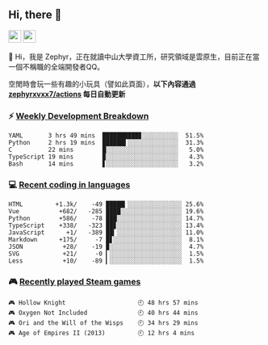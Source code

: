 <!--
**zephyrxvxx7/zephyrxvxx7** is a ✨ _special_ ✨ repository because its `README.md` (this file) appears on your GitHub profile.

Here are some ideas to get you started:

- 🔭 I’m currently working on ...
- 🌱 I’m currently learning ...
- 👯 I’m looking to collaborate on ...
- 🤔 I’m looking for help with ...
- 💬 Ask me about ...
- 📫 How to reach me: ...
- 😄 Pronouns: ...
- ⚡ Fun fact: ...
-->

## Hi, there 👋

<a href="https://www.instagram.com/zephyrxvxx7/"><img src="https://img.shields.io/badge/instagram-3f729b?&style=for-the-badge&logo=instagram&logoColor=white" height=25></a>
<a href="https://zephyrxvxx7.ninja/"><img src="https://img.shields.io/badge/blog-gray?&style=for-the-badge&logo=hexo&logoColor=white" height=25></a>

👋 Hi，我是 Zephyr，正在就讀中山大學資工所，研究領域是雲原生，目前正在當一個不稱職的全端開發者QQ。

空閒時會玩一些有趣的小玩具（譬如此頁面），**以下內容通過 [zephyrxvxx7/actions](https://github.com/zephyrxvxx7/zephyrxvxx7/actions) 每日自動更新**

### ⚡ [Weekly Development Breakdown](https://gist.github.com/zephyrxvxx7/ee1787313f0772b51494d051b5edde7f)

<!-- code_time start -->

```text
YAML       3 hrs 49 mins  ██████████▊░░░░░░░░░░  51.5%
Python     2 hrs 19 mins  ██████▌░░░░░░░░░░░░░░  31.3%
C          22 mins        █░░░░░░░░░░░░░░░░░░░░   5.0%
TypeScript 19 mins        ▉░░░░░░░░░░░░░░░░░░░░   4.3%
Bash       14 mins        ▋░░░░░░░░░░░░░░░░░░░░   3.2%
```

<!-- code_time end -->

### 💻 [Recent coding in languages](https://gist.github.com/zephyrxvxx7/08c5ff0fead26978490fef5d749f43ea)

<!-- code_diff start -->

```text
HTML         +1.3k/    -49 █████▎░░░░░░░░░░░░░░░ 25.6%
Vue           +682/   -285 ████░░░░░░░░░░░░░░░░░ 19.6%
Python        +586/    -78 ███░░░░░░░░░░░░░░░░░░ 14.7%
TypeScript    +338/   -323 ██▊░░░░░░░░░░░░░░░░░░ 13.4%
JavaScript      +1/   -389 ██▎░░░░░░░░░░░░░░░░░░ 11.0%
Markdown      +175/     -7 █▋░░░░░░░░░░░░░░░░░░░  8.1%
JSON           +28/    -19 ▉░░░░░░░░░░░░░░░░░░░░  4.7%
SVG            +21/     -0 ▎░░░░░░░░░░░░░░░░░░░░  1.5%
Less           +10/    -89 ▎░░░░░░░░░░░░░░░░░░░░  1.5%
```

<!-- code_diff end -->

### 🎮 [Recently played Steam games](https://gist.github.com/zephyrxvxx7/f77b8978877f959b69d84723c43a4a64)

<!-- steam_time start -->

```text
🎮 Hollow Knight                    🕘 48 hrs 57 mins
🎮 Oxygen Not Included              🕘 40 hrs 44 mins
🎮 Ori and the Will of the Wisps    🕘 34 hrs 29 mins
🎮 Age of Empires II (2013)         🕘 12 hrs 4 mins
```

<!-- steam_time end -->
